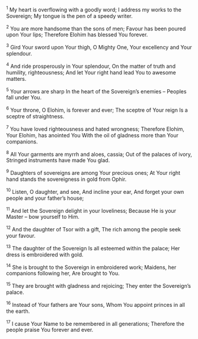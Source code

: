 <sup>1</sup> My heart is overflowing with a goodly word; I address my works to the Sovereign; My tongue is the pen of a speedy writer.

<sup>2</sup> You are more handsome than the sons of men; Favour has been poured upon Your lips; Therefore Elohim has blessed You forever.

<sup>3</sup> Gird Your sword upon Your thigh, O Mighty One, Your excellency and Your splendour.

<sup>4</sup> And ride prosperously in Your splendour, On the matter of truth and humility, righteousness; And let Your right hand lead You to awesome matters.

<sup>5</sup> Your arrows are sharp In the heart of the Sovereign’s enemies – Peoples fall under You.

<sup>6</sup> Your throne, O Elohim, is forever and ever; The sceptre of Your reign Is a sceptre of straightness.

<sup>7</sup> You have loved righteousness and hated wrongness; Therefore Elohim, Your Elohim, has anointed You With the oil of gladness more than Your companions.

<sup>8</sup> All Your garments are myrrh and aloes, cassia; Out of the palaces of ivory, Stringed instruments have made You glad.

<sup>9</sup> Daughters of sovereigns are among Your precious ones; At Your right hand stands the sovereigness in gold from Ophir.

<sup>10</sup> Listen, O daughter, and see, And incline your ear, And forget your own people and your father’s house;

<sup>11</sup> And let the Sovereign delight in your loveliness; Because He is your Master – bow yourself to Him.

<sup>12</sup> And the daughter of Tsor with a gift, The rich among the people seek your favour.

<sup>13</sup> The daughter of the Sovereign Is all esteemed within the palace; Her dress is embroidered with gold.

<sup>14</sup> She is brought to the Sovereign in embroidered work; Maidens, her companions following her, Are brought to You.

<sup>15</sup> They are brought with gladness and rejoicing; They enter the Sovereign’s palace.

<sup>16</sup> Instead of Your fathers are Your sons, Whom You appoint princes in all the earth.

<sup>17</sup> I cause Your Name to be remembered in all generations; Therefore the people praise You forever and ever.


